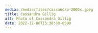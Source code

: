 ```yaml
---
media: /media/files/cassandra-2000x.jpeg
title: Cassandra Gillig
alt: Photo of Cassandra Gillig
date: 2022-12-06T15:38:00-0500
---
```

